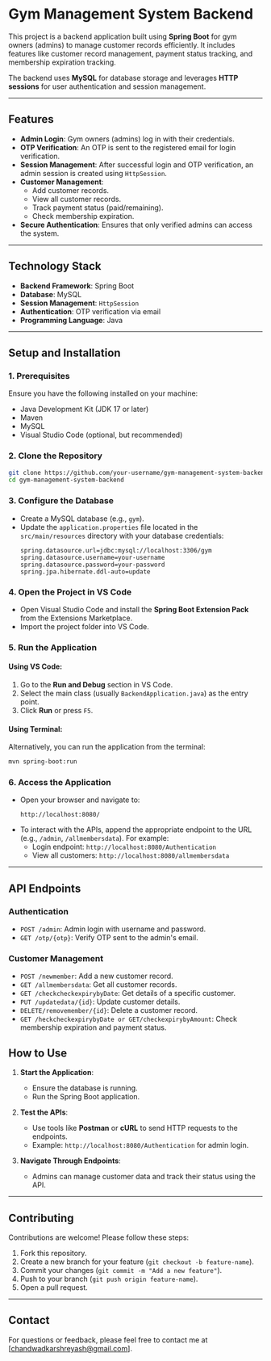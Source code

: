 
# Gym Management System Backend

This project is a backend application built using **Spring Boot** for gym owners (admins) to manage customer records efficiently. It includes features like customer record management, payment status tracking, and membership expiration tracking.

The backend uses **MySQL** for database storage and leverages **HTTP sessions** for user authentication and session management.

---

## Features

- **Admin Login**: Gym owners (admins) log in with their credentials.
- **OTP Verification**: An OTP is sent to the registered email for login verification.
- **Session Management**: After successful login and OTP verification, an admin session is created using `HttpSession`.
- **Customer Management**:
  - Add customer records.
  - View all customer records.
  - Track payment status (paid/remaining).
  - Check membership expiration.
- **Secure Authentication**: Ensures that only verified admins can access the system.

---

## Technology Stack

- **Backend Framework**: Spring Boot
- **Database**: MySQL
- **Session Management**: `HttpSession`
- **Authentication**: OTP verification via email
- **Programming Language**: Java

---

## Setup and Installation

### 1. Prerequisites

Ensure you have the following installed on your machine:
- Java Development Kit (JDK 17 or later)
- Maven
- MySQL
- Visual Studio Code (optional, but recommended)

### 2. Clone the Repository

```bash
git clone https://github.com/your-username/gym-management-system-backend.git
cd gym-management-system-backend
```

### 3. Configure the Database

- Create a MySQL database (e.g., `gym`).
- Update the `application.properties` file located in the `src/main/resources` directory with your database credentials:
  ```properties
  spring.datasource.url=jdbc:mysql://localhost:3306/gym
  spring.datasource.username=your-username
  spring.datasource.password=your-password
  spring.jpa.hibernate.ddl-auto=update
  ```

### 4. Open the Project in VS Code

- Open Visual Studio Code and install the **Spring Boot Extension Pack** from the Extensions Marketplace.
- Import the project folder into VS Code.

### 5. Run the Application

#### Using VS Code:
1. Go to the **Run and Debug** section in VS Code.
2. Select the main class (usually `BackendApplication.java`) as the entry point.
3. Click **Run** or press `F5`.

#### Using Terminal:
Alternatively, you can run the application from the terminal:
```bash
mvn spring-boot:run
```

### 6. Access the Application

- Open your browser and navigate to:
  ```
  http://localhost:8080/
  ```
- To interact with the APIs, append the appropriate endpoint to the URL (e.g., `/admin`, `/allmembersdata`). For example:
  - Login endpoint: `http://localhost:8080/Authentication`
  - View all customers: `http://localhost:8080/allmembersdata`

---

## API Endpoints

### Authentication

- `POST /admin`: Admin login with username and password.
- `GET /otp/{otp}`: Verify OTP sent to the admin's email.

### Customer Management

- `POST /newmember`: Add a new customer record.
- `GET /allmembersdata`: Get all customer records.
- `GET /checkcheckexpirybyDate`: Get details of a specific customer.
- `PUT /updatedata/{id}`: Update customer details.
- `DELETE/removemember/{id}`: Delete a customer record.
- `GET /heckcheckexpirybyDate or GET/checkexpirybyAmount`: Check membership expiration and payment status.

## How to Use

1. **Start the Application**:
   - Ensure the database is running.
   - Run the Spring Boot application.

2. **Test the APIs**:
   - Use tools like **Postman** or **cURL** to send HTTP requests to the endpoints.
   - Example: `http://localhost:8080/Authentication` for admin login.

3. **Navigate Through Endpoints**:
   - Admins can manage customer data and track their status using the API.

---

## Contributing

Contributions are welcome! Please follow these steps:

1. Fork this repository.
2. Create a new branch for your feature (`git checkout -b feature-name`).
3. Commit your changes (`git commit -m "Add a new feature"`).
4. Push to your branch (`git push origin feature-name`).
5. Open a pull request.

---


## Contact

For questions or feedback, please feel free to contact me at [chandwadkarshreyash@gmail.com].
